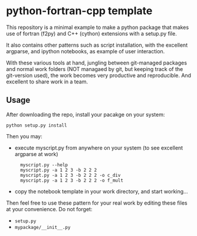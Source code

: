 python-fortran-cpp template
===========================

This repository is a minimal example to make a python package 
that makes use of fortran (f2py) and C++ (cython) extensions
with a setup.py file.

It also contains other patterns such as script installation, 
with the excellent argparse, and ipython notebooks, as example 
of user interaction.

With these various tools at hand, jungling between git-managed packages
and normal work folders (NOT managaed by git, but keeping track of the 
git-version used), the work becomes very productive and reproducible.
And excellent to share work in a team.

Usage
-----

After downloading the repo, install your pacakge on your system:

    python setup.py install

Then you may:

- execute myscript.py from anywhere on your system (to see excellent argparse at work)

        myscript.py --help
        myscript.py -a 1 2 3 -b 2 2 2
        myscript.py -a 1 2 3 -b 2 2 2 -o c_div
        myscript.py -a 1 2 3 -b 2 2 2 -o f_mult

- copy the notebook template in your work directory, and start working...

Then feel free to use these pattern for your real work by editing these files
at your convenience. Do not forget:

- `setup.py` 
- `mypackage/__init__.py`

